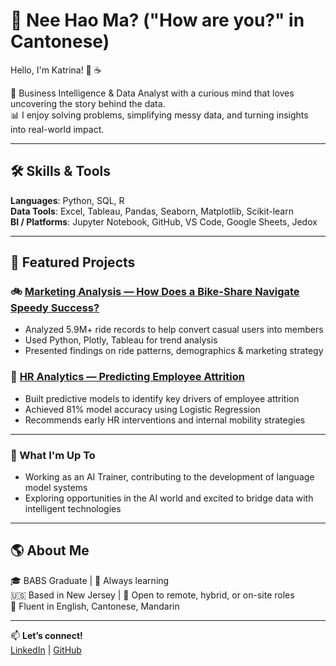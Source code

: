 # 👋 Nee Hao Ma? ("How are you?" in Cantonese) 

Hello, I'm Katrina! 🥐 ☕️

🎯 Business Intelligence & Data Analyst with a curious mind that loves uncovering the story behind the data.  
📊 I enjoy solving problems, simplifying messy data, and turning insights into real-world impact.

---

## 🛠️ Skills & Tools

**Languages**: Python, SQL, R  
**Data Tools**: Excel, Tableau, Pandas, Seaborn, Matplotlib, Scikit-learn  
**BI / Platforms**: Jupyter Notebook, GitHub, VS Code, Google Sheets, Jedox 

---

## 📁 Featured Projects

### 🚲 [Marketing Analysis — How Does a Bike-Share Navigate Speedy Success?](https://github.com/kkatrinackw/marketing-analysis)

- Analyzed 5.9M+ ride records to help convert casual users into members  
- Used Python, Plotly, Tableau for trend analysis  
- Presented findings on ride patterns, demographics & marketing strategy

### 🧠 [HR Analytics — Predicting Employee Attrition](https://github.com/kkatrinackw/hr-analytics)

- Built predictive models to identify key drivers of employee attrition  
- Achieved 81% model accuracy using Logistic Regression  
- Recommends early HR interventions and internal mobility strategies

---

### 🌱 What I'm Up To
- Working as an AI Trainer, contributing to the development of language model systems
- Exploring opportunities in the AI world and excited to bridge data with intelligent technologies

---

## 🌎 About Me

🎓 BABS Graduate | 🌱 Always learning  
🇺🇸 Based in New Jersey | 💼 Open to remote, hybrid, or on-site roles  
💬 Fluent in English, Cantonese, Mandarin

---

📫 **Let’s connect!**  
[LinkedIn](https://www.linkedin.com/in/kkatrinackw/) | [GitHub](https://github.com/kkatrinackw)

